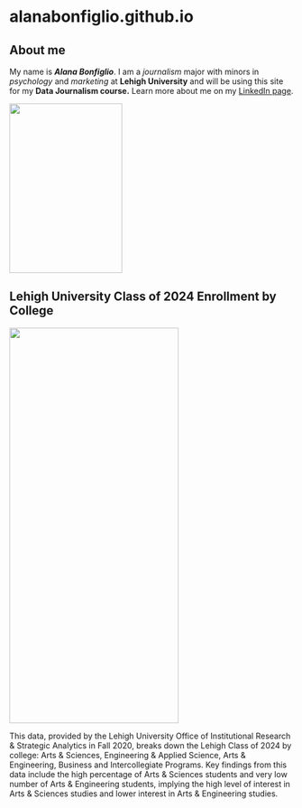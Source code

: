# alanabonfiglio.github.io
## About me
My name is ***Alana Bonfiglio***. I am a *journalism* major with minors in *psychology* and *marketing* at **Lehigh University** and will be using this site for my **Data Journalism course.**
Learn more about me on my [LinkedIn page](https://www.linkedin.com/in/alana-bonfiglio-954a801bb/).

<img src="https://thebrownandwhite.com/wp-content/uploads/2020/08/Alana-Bonfiglio_avatar_1598554235.jpg" width="200" height="300" />

## Lehigh University Class of 2024 Enrollment by College

<img src="https://user-images.githubusercontent.com/90854920/134536941-bdb94fef-47a5-454e-bc68-a7d5f5ea1fcd.png" width="300" height="700" />

This data, provided by the Lehigh University Office of Institutional Research & Strategic Analytics in Fall 2020, breaks down the Lehigh Class of 2024 by college: Arts & Sciences, Engineering & Applied Science, Arts & Engineering, Business and Intercollegiate Programs. Key findings from this data include the high percentage of Arts & Sciences students and very low number of Arts & Engineering students, implying the high level of interest in Arts & Sciences studies and lower interest in Arts & Engineering studies. 
